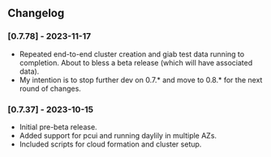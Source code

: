 ## Changelog

### [0.7.78] - 2023-11-17
- Repeated end-to-end cluster creation and giab test data running to completion. About to bless a beta release (which will have associated data).
- My intention is to stop further dev on 0.7.* and move to 0.8.* for the next round of changes.

### [0.7.37] - 2023-10-15
- Initial pre-beta release.
- Added support for pcui and running daylily in multiple AZs.
- Included scripts for cloud formation and cluster setup.
